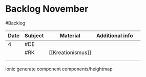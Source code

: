 # Backlog November
#Backlog 

| Date | Subject | Material          | Additional info |     |
| ---- | ------- | ----------------- | --------------- | --- |
| 4    | #DE     |                   |                 |     |
|      | #RK     | [[Kreationismus]] |                 |     |
|      |         |                   |                 |     |
|      |         |                   |                 |     |
ionic generate component components/heightmap